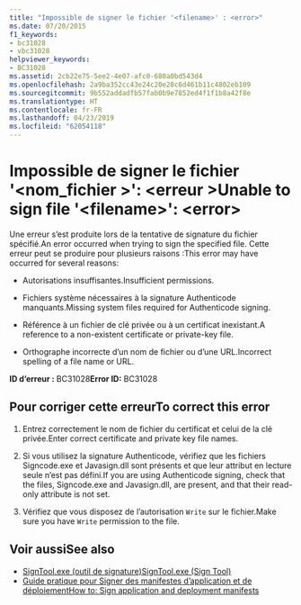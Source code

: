 ```yaml
---
title: "Impossible de signer le fichier '<filename>' : <error>"
ms.date: 07/20/2015
f1_keywords:
- bc31028
- vbc31028
helpviewer_keywords:
- BC31028
ms.assetid: 2cb22e75-5ee2-4e07-afc0-680a0bd543d4
ms.openlocfilehash: 2a9ba352cc43e24c20e28c6d461b11c4802eb109
ms.sourcegitcommit: 9b552addadfb57fab0b9e7852ed4f1f1b8a42f8e
ms.translationtype: HT
ms.contentlocale: fr-FR
ms.lasthandoff: 04/23/2019
ms.locfileid: "62054118"
---
```

# <a name="unable-to-sign-file-filename-error"></a><span data-ttu-id="1a368-102">Impossible de signer le fichier '\<nom_fichier >': \<erreur ></span><span class="sxs-lookup"><span data-stu-id="1a368-102">Unable to sign file '\<filename>': \<error></span></span>
<span data-ttu-id="1a368-103">Une erreur s’est produite lors de la tentative de signature du fichier spécifié.</span><span class="sxs-lookup"><span data-stu-id="1a368-103">An error occurred when trying to sign the specified file.</span></span> <span data-ttu-id="1a368-104">Cette erreur peut se produire pour plusieurs raisons :</span><span class="sxs-lookup"><span data-stu-id="1a368-104">This error may have occurred for several reasons:</span></span>  
  
- <span data-ttu-id="1a368-105">Autorisations insuffisantes.</span><span class="sxs-lookup"><span data-stu-id="1a368-105">Insufficient permissions.</span></span>  
  
- <span data-ttu-id="1a368-106">Fichiers système nécessaires à la signature Authenticode manquants.</span><span class="sxs-lookup"><span data-stu-id="1a368-106">Missing system files required for Authenticode signing.</span></span>  
  
- <span data-ttu-id="1a368-107">Référence à un fichier de clé privée ou à un certificat inexistant.</span><span class="sxs-lookup"><span data-stu-id="1a368-107">A reference to a non-existent certificate or private-key file.</span></span>  
  
- <span data-ttu-id="1a368-108">Orthographe incorrecte d’un nom de fichier ou d’une URL.</span><span class="sxs-lookup"><span data-stu-id="1a368-108">Incorrect spelling of a file name or URL.</span></span>  
  
 <span data-ttu-id="1a368-109">**ID d’erreur :** BC31028</span><span class="sxs-lookup"><span data-stu-id="1a368-109">**Error ID:** BC31028</span></span>  
  
## <a name="to-correct-this-error"></a><span data-ttu-id="1a368-110">Pour corriger cette erreur</span><span class="sxs-lookup"><span data-stu-id="1a368-110">To correct this error</span></span>  
  
1. <span data-ttu-id="1a368-111">Entrez correctement le nom de fichier du certificat et celui de la clé privée.</span><span class="sxs-lookup"><span data-stu-id="1a368-111">Enter correct certificate and private key file names.</span></span>  
  
2. <span data-ttu-id="1a368-112">Si vous utilisez la signature Authenticode, vérifiez que les fichiers Signcode.exe et Javasign.dll sont présents et que leur attribut en lecture seule n’est pas défini.</span><span class="sxs-lookup"><span data-stu-id="1a368-112">If you are using Authenticode signing, check that the files, Signcode.exe and Javasign.dll, are present, and that their read-only attribute is not set.</span></span>  
  
3. <span data-ttu-id="1a368-113">Vérifiez que vous disposez de l’autorisation `Write` sur le fichier.</span><span class="sxs-lookup"><span data-stu-id="1a368-113">Make sure you have `Write` permission to the file.</span></span>  
  
## <a name="see-also"></a><span data-ttu-id="1a368-114">Voir aussi</span><span class="sxs-lookup"><span data-stu-id="1a368-114">See also</span></span>

- [<span data-ttu-id="1a368-115">SignTool.exe (outil de signature)</span><span class="sxs-lookup"><span data-stu-id="1a368-115">SignTool.exe (Sign Tool)</span></span>](../../framework/tools/signtool-exe.md)
- [<span data-ttu-id="1a368-116">Guide pratique pour Signer des manifestes d’application et de déploiement</span><span class="sxs-lookup"><span data-stu-id="1a368-116">How to: Sign application and deployment manifests</span></span>](/visualstudio/ide/how-to-sign-application-and-deployment-manifests)
